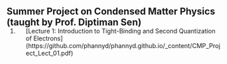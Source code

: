 <h2 id="publications" style="margin: 2px 0px -15px;">Summer Project on Condensed Matter Physics (taught by Prof. Diptiman Sen)</h2>

<div class="publications">
<ol class="bibliography">

<li>
<div class="pub-row">

  <div class="col-sm-9" style="position: relative;padding-right: 15px;padding-left: 20px;">
   <div class="title">[Lecture 1: Introduction to Tight-Binding and Second Quantization of Electrons](https://github.com/phannyd/phannyd.github.io/_content/CMP_Project_Lect_01.pdf)</div>
  </div>
</div>
</li>
  
<br>

</ol>
</div>
